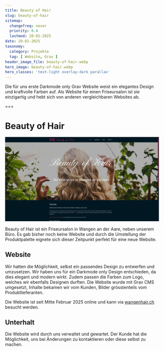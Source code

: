 ```yaml
---
title: Beauty of Hair
slug: beauty-of-hair
sitemap:
  changefreq: never
  priority: 0.4
  lastmod: 20-02-2025
date: 20-02-2025
taxonomy:
  category: Projekte
  tag: [ Website, Grav ]
header_image_file: beauty-of-hair.webp
hero_image: beauty-of-hair.webp
hero_classes: 'text-light overlay-dark parallax'
---
```


Die für uns erste Darkmode only Grav Website weist ein elegantes Design und kraftvolle Farben auf. Als Website für einen Friseursalon ist sie einzigartig und hebt sich von anderen vergleichbaren Websites ab. 

===

# Beauty of Hair
![Screenshot Website](beauty-of-hair.webp?lightbox&resize=750)

Beauty of Hair ist ein Friseursalon in Wangen an der Aare, neben unserem Büro. Es gab bisher noch keine Website und durch die Umstellung der Produktpalette eignete sich dieser Zeitpunkt perfekt für eine neue Website.

## Website
Wir hatten die Möglichkeit, selbst ein passendes Design zu entwerfen und umzusetzen. Wir haben uns für ein Darkmode only Design entschieden, da dies elegant und modern wirkt. Zudem passen die Farben zum Logo, welches wir ebenfalls Designen durften. Die Website wurde mit Grav CMS umgesetzt, Inhalte bekamen wir vom Kunden, Bilder grösstenteils vom Produktlieferanten.

Die Website ist seit Mitte Februar 2025 online und kann via [wangenhair.ch](https://wangenhair.ch) besucht werden.

## Unterhalt
Die Website wird durch uns verwaltet und gewartet. Der Kunde hat die Möglichkeit, uns bei Änderungen zu kontaktieren oder diese selbst zu machen.
